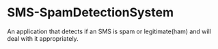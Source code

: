 # SMS-SpamDetectionSystem
An application that detects if an SMS is spam or legitimate(ham) and will deal with it appropriately. 
